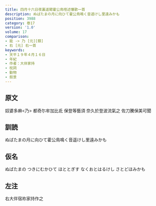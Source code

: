 ```yaml
---
title: 四月十六日夜裏遥聞霍公鳥喧述懐歌一首
description: ぬばたまの月に向ひて霍公鳥鳴く音遥けし里遠みかも
position: 3988
category: 巻17
version: '1.0'
volume: 17
comparison:
- 能 -> 乃 [元][類]
- 右 [元] 右一首
keywords:
- 天平１９年４月１６日
- 年紀
- 作者：大伴家持
- 枕詞
- 動物
- 叙景
---
```


## 原文

奴婆多麻<乃> 都奇尓牟加比氐 保登等藝須 奈久於登波流氣之 佐刀騰保美可聞

## 訓読

ぬばたまの月に向ひて霍公鳥鳴く音遥けし里遠みかも

## 仮名

ぬばたまの つきにむかひて ほととぎす なくおとはるけし さとどほみかも

## 左注

右大伴宿祢家持作之
